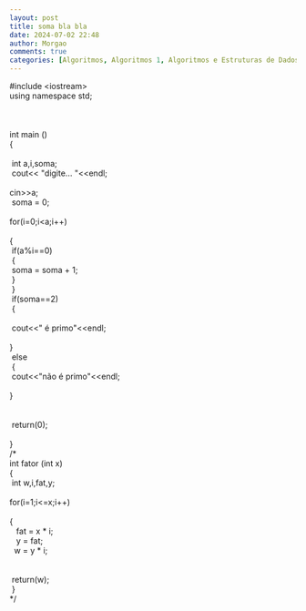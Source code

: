 ```yaml
---
layout: post
title: soma bla bla
date: 2024-07-02 22:48
author: Morgao
comments: true
categories: [Algoritmos, Algoritmos 1, Algoritmos e Estruturas de Dados, beecrowd, Linguagem C, Programação]
---
```

#include &lt;iostream&gt;<br />
using namespace std;<br />
<br />
<br />
<br />
int main ()<br />
{<br />
<br />
<span style="white-space: pre;"> </span>int a,i,soma;<br />
<span style="white-space: pre;"> </span>cout&lt;&lt; "digite... "&lt;&lt;endl;<br />
<span style="white-space: pre;"> </span>cin&gt;&gt;a;<br />
<span style="white-space: pre;"> </span>soma = 0;<br />
<span style="white-space: pre;"> </span>for(i=0;i&lt;a;i++)<br />
<span style="white-space: pre;"> </span>{<br />
<span style="white-space: pre;">  </span>if(a%i==0)<br />
<span style="white-space: pre;">  </span>{<br />
<span style="white-space: pre;">   </span>soma = soma + 1;<br />
<span style="white-space: pre;">  </span>}<br />
<span style="white-space: pre;"> </span>}<br />
<span style="white-space: pre;"> </span>if(soma==2)<br />
<span style="white-space: pre;"> </span>{<br />
<span style="white-space: pre;">  </span><br />
<span style="white-space: pre;">  </span>cout&lt;&lt;" é primo"&lt;&lt;endl;<br />
<span style="white-space: pre;"> </span>}<br />
<span style="white-space: pre;"> </span>else<br />
<span style="white-space: pre;"> </span>{<br />
<span style="white-space: pre;">  </span>cout&lt;&lt;"não é primo"&lt;&lt;endl;<br />
<span style="white-space: pre;"> </span>}<br />
<br />
<span style="white-space: pre;"> </span><br />
<span style="white-space: pre;"> </span>return(0);<br />
<span style="white-space: pre;"> </span><br />
}<br />
/*<br />
int fator (int x)<br />
{<br />
<span style="white-space: pre;"> </span>int w,i,fat,y;<br />
<span style="white-space: pre;"> </span>for(i=1;i&lt;=x;i++)<br />
<span style="white-space: pre;"> </span>{<br />
&nbsp; <span style="white-space: pre;"> </span>fat = x * i;<br />
&nbsp; <span style="white-space: pre;"> </span>y = fat;<br />
&nbsp;<span style="white-space: pre;"> </span>w = y * i;<br />
<br />
<span style="white-space: pre;"> </span><br />
<span style="white-space: pre;"> </span>return(w);<br />
<span style="white-space: pre;"> </span>}<br />
*/<br />
<div>
<br /></div>

